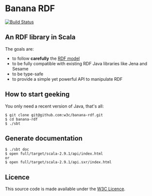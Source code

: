Banana RDF
==========

[![Build Status](https://secure.travis-ci.org/w3c/banana-rdf.png?branch=master)](http://travis-ci.org/w3c/banana-rdf)

An RDF library in Scala
-----------------------

The goals are:

* to follow **carefully** the [RDF model](http://www.w3.org/TR/rdf11-concepts/#section-Graph-syntax)
* to be fully compatible with existing RDF Java libraries like Jena and Sesame
* to be type-safe
* to provide a simple yet powerful API to manipulate RDF

How to start geeking
--------------------

You only need a recent version of Java, that's all:

    $ git clone git@github.com:w3c/banana-rdf.git
    $ cd banana-rdf
    $ ./sbt


Generate documentation
-------------------------

    $ ./sbt doc
    $ open full/target/scala-2.9.1/api/index.html
    or
    $ open full/target/scala-2.9.1/api.sxr/index.html

Licence
-------

This source code is made available under the [W3C Licence](http://opensource.org/licenses/W3C).
